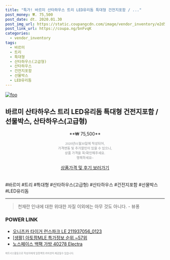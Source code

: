 ```yaml
--- 
title: "특가! 바르미 산타하우스 트리 LED유리돔 특대형 건전지포함 / ..." 
post_money: ₩. 75,500 
post_date: dt. 2020.01.30 
post_img_url: https://static.coupangcdn.com/image/vendor_inventory/e2d5/dfe8148b82ab3c2794d76643362799d82f7ab8d9ec75a091202118c5765f.jpg 
post_link_url: https://coupa.ng/bnFvqK 
categories: 
  - vendor_inventory 
tags: 
  - 바르미 
  - 트리 
  - 특대형 
  - 산타하우스(고급형) 
  - 산타하우스 
  - 건전지포함 
  - 선물박스 
  - LED유리돔 
--- 
```

[![foo](https://static.coupangcdn.com/image/vendor_inventory/e2d5/dfe8148b82ab3c2794d76643362799d82f7ab8d9ec75a091202118c5765f.jpg)](https://coupa.ng/bnFvqK) 

## 바르미 산타하우스 트리 LED유리돔 특대형 건전지포함 / 선물박스, 산타하우스(고급형) 
<p style="text-align: center;">**₩ 75,500**</p> 
<p style="text-align: center;"><span style="color: #898c8f; font-family: Georgia,Times,serif; font-size: 0.75em;">2020년01월30일에 작성되어, <br>가격변동 및 추가할인이 있을 수 있으니,<br> 상품 가격을 꼭!확인해주세요.<br>행복하세요~</span> 
</p>	 
<div markdown="0" style="text-align: center;"><a href="https://coupa.ng/bnFvqK" class="btn btn--success">상품가격 및 후기 보러가기</a></div> 
<br><br> 
  #바르미 #트리 #특대형 #산타하우스(고급형) #산타하우스 #건전지포함 #선물박스 #LED유리돔 
<hr> 

> 천재란 인내에 대한 위대한 자질 이외에는 아무 것도 아니다. - 뷰퐁 


### POWER LINK

* <a href="https://blog.naver.com/santokki14/221787836348" target="_blank">오니츠카 타이거 런스파크 LE 211937056_0123</a>
* <a href="https://blog.naver.com/sakai111/221781511591" target="_blank"> [생활] 아토팜MLE 특가정보 순위 ~57위</a>
* <a href="https://blog.naver.com/fasyy4321/221786551837" target="_blank">노스페이스 백팩 가방 40278 Electra</a>

<span style="color: #898c8f; font-family: Georgia,Times,serif; font-size: 0.55em;">파트너스활동으로 작성자에게 일정액의 커미션이 제공될수 있습니다.</span> 

